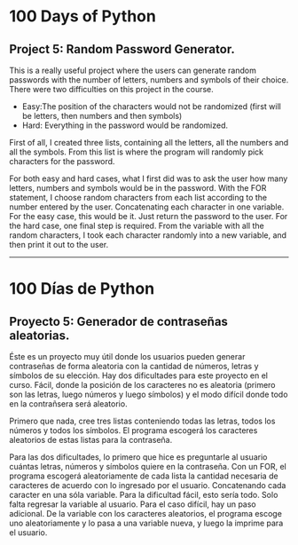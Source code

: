 # 100 Days of Python
## Project 5: Random Password Generator.

This is a really useful project where the users can generate random passwords with the number of letters, numbers and symbols of their choice.
There were two difficulties on this project in the course. 
- Easy:The position of the characters would not be randomized (first will be letters, then numbers and then symbols) 
- Hard: Everything in the password would be randomized.

First of all, I created three lists, containing all the letters, all the numbers and all the symbols. From this list is where the program will randomly pick characters for the password.

For both easy and hard cases, what I first did was to ask the user how many letters, numbers and symbols would be in the password. With the FOR statement, I choose random characters from each list according to the number entered by the user. Concatenating each character in one variable. For the easy case, this would be it. Just return the password to the user.
For the hard case, one final step is required. From the variable with all the random characters, I took each character randomly into a new variable, and then print it out to the user.

-----------------------------------------------------------------------------------------------------------------------------------------------------------------------------------

# 100 Días de Python
## Proyecto 5: Generador de contraseñas aleatorias.

Éste es un proyecto muy útil donde los usuarios pueden generar contraseñas de forma aleatoria con la cantidad de números, letras y símbolos de su elección.
Hay dos dificultades para este proyecto en el curso. Fácil, donde la posición de los caracteres no es aleatoria (primero son las letras, luego números y luego símbolos) y el modo difícil donde todo en la contrañsera será aleatorio.

Primero que nada, cree tres listas conteniendo todas las letras, todos los números y todos los símbolos. El programa escogerá los caracteres aleatorios de estas listas para la contraseña.

Para las dos dificultades, lo primero que hice es preguntarle al usuario cuántas letras, números y símbolos quiere en la contraseña. Con un FOR, el programa escogerá aleatoriamente de cada lista la cantidad necesaria de caracteres de acuerdo con lo ingresado por el usuario. Concatenando cada caracter en una sóla variable. Para la dificultad fácil, esto sería todo. Solo falta regresar la variable al usuario.
Para el caso difícil, hay un paso adicional. De la variable con los caracteres aleatorios, el programa escoge uno aleatoriamente y lo pasa a una variable nueva, y luego la imprime para el usuario.
